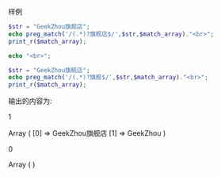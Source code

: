 样例

```php
$str = "GeekZhou旗舰店";
echo preg_match('/(.*)?旗舰店$/',$str,$match_array)."<br>";
print_r($match_array);

echo "<br>";

$str = "GeekZhou旗舰店";
echo preg_match('/(.*)?旗舰$/',$str,$match_array)."<br>";
print_r($match_array);
```

输出的内容为:

1

Array ( [0] => GeekZhou旗舰店 [1] => GeekZhou )

0

Array ( )
